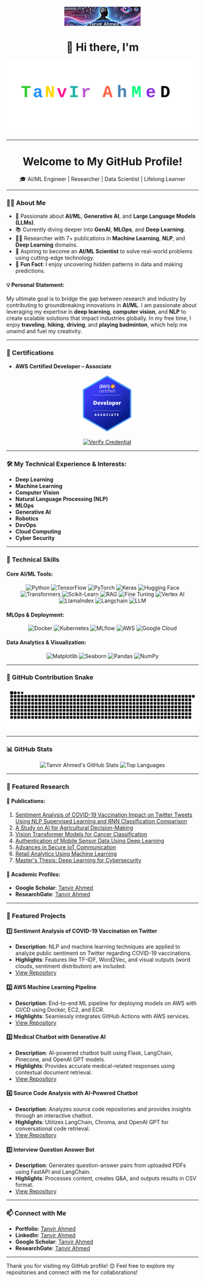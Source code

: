 <p align="center" style="height: 50px; overflow: hidden;">
  <img src="https://github.com/tanvircs/tanvircs/raw/main/banner.png" alt="Tanvir Ahmed GitHub Banner" style="height: 100%; object-fit: cover;">
</p>

<h1 align="center">👋 Hi there, I'm</h1>

<p align="center">
  <img src="https://github.com/tanvircs/tanvircs/raw/main/TanvirAhmed.svg" alt="Tanvir Ahmed Artistic Animated Name" />
</p>

---

<h1 align="center">Welcome to My GitHub Profile!</h1>

<p align="center">
  🎓 AI/ML Engineer | Researcher | Data Scientist | Lifelong Learner
</p>

---

### 👨‍💻 About Me
- 🧠 Passionate about **AI/ML**, **Generative AI**, and **Large Language Models (LLMs)**.
- 📚 Currently diving deeper into **GenAI**, **MLOps**, and **Deep Learning**.
- 🧑‍🔬 Researcher with 7+ publications in **Machine Learning**, **NLP**, and **Deep Learning** domains.
- 🎯 Aspiring to become an **AI/ML Scientist** to solve real-world problems using cutting-edge technology.
- 🌟 **Fun Fact**: I enjoy uncovering hidden patterns in data and making predictions.

#### 💡 Personal Statement:
My ultimate goal is to bridge the gap between research and industry by contributing to groundbreaking innovations in **AI/ML**. I am passionate about leveraging my expertise in **deep learning**, **computer vision**, and **NLP** to create scalable solutions that impact industries globally. In my free time, I enjoy **traveling**, **hiking**, **driving**, and **playing badminton**, which help me unwind and fuel my creativity.

---

### 🔖 Certifications
- **AWS Certified Developer – Associate**  
   <p align="center">
    <img src="https://github.com/tanvircs/tanvircs/raw/main/aws.png" alt="AWS Badge" width="150" />
  </p> 
  <p align="center">
    <a href="https://www.credly.com/badges/c291cf25-b292-4b8d-b83a-45af9322026b" target="_blank">
      <img src="https://img.shields.io/badge/Verify%20Credential-FF9900?style=for-the-badge&logo=amazon-aws&logoColor=white" alt="Verify Credential">
    </a>
  </p>

---

### 🛠️ My Technical Experience & Interests:
- **Deep Learning**
- **Machine Learning**
- **Computer Vision**
- **Natural Language Processing (NLP)**
- **MLOps**
- **Generative AI**
- **Robotics**
- **DevOps**
- **Cloud Computing**
- **Cyber Security**

---

### 🚀 Technical Skills

#### Core AI/ML Tools:
<div align="center">
  <img src="https://img.shields.io/badge/Python-3776AB?style=for-the-badge&logo=python&logoColor=white" alt="Python" />
  <img src="https://img.shields.io/badge/TensorFlow-FF6F00?style=for-the-badge&logo=tensorflow&logoColor=white" alt="TensorFlow" />
  <img src="https://img.shields.io/badge/PyTorch-EE4C2C?style=for-the-badge&logo=pytorch&logoColor=white" alt="PyTorch" />
  <img src="https://img.shields.io/badge/Keras-D00000?style=for-the-badge&logo=keras&logoColor=white" alt="Keras" />
  <img src="https://img.shields.io/badge/Hugging--Face-FFB800?style=for-the-badge&logo=huggingface&logoColor=white" alt="Hugging Face" />
  <img src="https://img.shields.io/badge/Transformers-F4A261?style=for-the-badge&logo=huggingface&logoColor=white" alt="Transformers" />
  <img src="https://img.shields.io/badge/Scikit--Learn-F7931E?style=for-the-badge&logo=scikit-learn&logoColor=white" alt="Scikit-Learn" />
  <img src="https://img.shields.io/badge/Rag-F7931E?style=for-the-badge&logo=rag&logoColor=white" alt="RAG" />
  <img src="https://img.shields.io/badge/Fine--Tuning-FFB800?style=for-the-badge&logo=finetuning&logoColor=white" alt="Fine Tuning" />
  <img src="https://img.shields.io/badge/Vertex--AI-FFB800?style=for-the-badge&logo=vertexai&logoColor=white" alt="Vertex AI" />
  <img src="https://img.shields.io/badge/Llama--Index-F7931E?style=for-the-badge&logo=llamaindex&logoColor=white" alt="LlamaIndex" />
  <img src="https://img.shields.io/badge/Langchain-F7931E?style=for-the-badge&logo=langchain&logoColor=white" alt="Langchain" />
  <img src="https://img.shields.io/badge/LLM-F7931E?style=for-the-badge&logo=llm&logoColor=white" alt="LLM" />
</div>

#### MLOps & Deployment:
<div align="center">
  <img src="https://img.shields.io/badge/Docker-2496ED?style=for-the-badge&logo=docker&logoColor=white" alt="Docker" />
  <img src="https://img.shields.io/badge/Kubernetes-326CE5?style=for-the-badge&logo=kubernetes&logoColor=white" alt="Kubernetes" />
  <img src="https://img.shields.io/badge/MLflow-0194E2?style=for-the-badge&logo=mlflow&logoColor=white" alt="MLflow" />
  <img src="https://img.shields.io/badge/AWS-FF9900?style=for-the-badge&logo=amazon-aws&logoColor=white" alt="AWS" />
  <img src="https://img.shields.io/badge/Google%20Cloud-4285F4?style=for-the-badge&logo=google-cloud&logoColor=white" alt="Google Cloud" />
</div>

#### Data Analytics & Visualization:
<div align="center">
  <img src="https://img.shields.io/badge/Matplotlib-11557C?style=for-the-badge&logoColor=white" alt="Matplotlib" />
  <img src="https://img.shields.io/badge/Seaborn-3793EF?style=for-the-badge&logoColor=white" alt="Seaborn" />
  <img src="https://img.shields.io/badge/Pandas-150458?style=for-the-badge&logo=pandas&logoColor=white" alt="Pandas" />
  <img src="https://img.shields.io/badge/NumPy-013243?style=for-the-badge&logo=numpy&logoColor=white" alt="NumPy" />
</div>

---

### 🐍 GitHub Contribution Snake

<picture>
  <source media="(prefers-color-scheme: dark)" srcset="https://raw.githubusercontent.com/tanvircs/tanvircs/output/github-snake-dark.svg" />
  <source media="(prefers-color-scheme: light)" srcset="https://raw.githubusercontent.com/tanvircs/tanvircs/output/github-snake.svg" />
  <img alt="github-snake" src="https://raw.githubusercontent.com/tanvircs/tanvircs/output/github-snake.svg" />
</picture>

---

### 📊 GitHub Stats

<p align="center">
  <img src="https://github-readme-stats.vercel.app/api?username=tanvircs&show_icons=true&theme=dracula" alt="Tanvir Ahmed's GitHub Stats" />
  <img src="https://github-readme-stats.vercel.app/api/top-langs/?username=tanvircs&layout=compact&theme=dracula" alt="Top Languages" />
</p>

---

### 📂 Featured Research

#### 📜 Publications:
1. [Sentiment Analysis of COVID-19 Vaccination Impact on Twitter Tweets Using NLP Supervised Learning and RNN Classification Comparison](https://ieeexplore.ieee.org/abstract/document/10609886)  
2. [A Study on AI for Agricultural Decision-Making](https://ieeexplore.ieee.org/abstract/document/10609927)  
3. [Vision Transformer Models for Cancer Classification](https://ieeexplore.ieee.org/abstract/document/10609953)  
4. [Authentication of Mobile Sensor Data Using Deep Learning](https://ieeexplore.ieee.org/abstract/document/10609925)  
5. [Advances in Secure IoT Communication](https://link.springer.com/chapter/10.1007/978-981-97-6106-7_15)  
6. [Retail Analytics Using Machine Learning](https://ieeexplore.ieee.org/abstract/document/10459734)  
7. [Master's Thesis: Deep Learning for Cybersecurity](https://www.proquest.com/openview/b01df5dde9b28eeefad90b6ba4b75bab/1?pq-origsite=gscholar&cbl=18750&diss=y)

#### 🔗 Academic Profiles:
- **Google Scholar**: [Tanvir Ahmed](https://scholar.google.com/citations?user=H-mZQuEAAAAJ&hl=en&oi=ao)  
- **ResearchGate**: [Tanvir Ahmed](https://www.researchgate.net/profile/Tanvir_Ahmed106)

---

### 🚀 Featured Projects

#### 1️⃣ Sentiment Analysis of COVID-19 Vaccination on Twitter
- **Description**: NLP and machine learning techniques are applied to analyze public sentiment on Twitter regarding COVID-19 vaccinations.
- **Highlights**: Features like TF-IDF, Word2Vec, and visual outputs (word clouds, sentiment distribution) are included.
- [View Repository](https://github.com/tanvircs/Sentiment-Analysis-of-COVID-19-Vaccination-on-Twitter)

#### 2️⃣ AWS Machine Learning Pipeline
- **Description**: End-to-end ML pipeline for deploying models on AWS with CI/CD using Docker, EC2, and ECR.
- **Highlights**: Seamlessly integrates GitHub Actions with AWS services.
- [View Repository](https://github.com/tanvircs/Aws-Machine-Learning-Pipeline)

#### 3️⃣ Medical Chatbot with Generative AI
- **Description**: AI-powered chatbot built using Flask, LangChain, Pinecone, and OpenAI GPT models.
- **Highlights**: Provides accurate medical-related responses using contextual document retrieval.
- [View Repository](https://github.com/tanvircs/Gen-AI-Mastery-Projects/tree/main/End-to-End-Projects/Medical-Chatbot)

#### 4️⃣ Source Code Analysis with AI-Powered Chatbot
- **Description**: Analyzes source code repositories and provides insights through an interactive chatbot.
- **Highlights**: Utilizes LangChain, Chroma, and OpenAI GPT for conversational code retrieval.
- [View Repository](https://github.com/tanvircs/Gen-AI-Mastery-Projects/tree/main/End-to-End-Projects/Source-Code-Analysis)

#### 5️⃣ Interview Question Answer Bot
- **Description**: Generates question-answer pairs from uploaded PDFs using FastAPI and LangChain.
- **Highlights**: Processes content, creates Q&A, and outputs results in CSV format.
- [View Repository](https://github.com/tanvircs/Gen-AI-Mastery-Projects/tree/main/Langchain-Projects/Interview-Question-Answer-Bot)

---

### 📫 Connect with Me
- **Portfolio**: [Tanvir Ahmed](https://t-ahmed.com/)  
- **LinkedIn**: [Tanvir Ahmed](https://www.linkedin.com/in/badhon-007v1/)  
- **Google Scholar**: [Tanvir Ahmed](https://scholar.google.com/citations?user=H-mZQuEAAAAJ&hl=en&oi=ao)  
- **ResearchGate**: [Tanvir Ahmed](https://www.researchgate.net/profile/Tanvir_Ahmed106)  

---

Thank you for visiting my GitHub profile! 😊 Feel free to explore my repositories and connect with me for collaborations!

